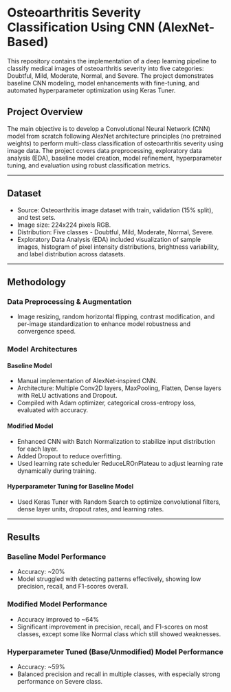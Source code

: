 #  Osteoarthritis Severity Classification Using CNN (AlexNet-Based)

This repository contains the implementation of a deep learning pipeline to classify medical images of osteoarthritis severity into five categories: Doubtful, Mild, Moderate, Normal, and Severe. The project demonstrates baseline CNN modeling, model enhancements with fine-tuning, and automated hyperparameter optimization using Keras Tuner.

## Project Overview

The main objective is to develop a Convolutional Neural Network (CNN) model from scratch following AlexNet architecture principles (no pretrained weights) to perform multi-class classification of osteoarthritis severity using image data. The project covers data preprocessing, exploratory data analysis (EDA), baseline model creation, model refinement, hyperparameter tuning, and evaluation using robust classification metrics.

---

## Dataset

- Source: Osteoarthritis image dataset with train, validation (15% split), and test sets.
- Image size: 224x224 pixels RGB.
- Distribution: Five classes - Doubtful, Mild, Moderate, Normal, Severe.
- Exploratory Data Analysis (EDA) included visualization of sample images, histogram of pixel intensity distributions, brightness variability, and label distribution across datasets.

---

## Methodology

### Data Preprocessing & Augmentation
- Image resizing, random horizontal flipping, contrast modification, and per-image standardization to enhance model robustness and convergence speed.

### Model Architectures

#### Baseline Model
- Manual implementation of AlexNet-inspired CNN.
- Architecture: Multiple Conv2D layers, MaxPooling, Flatten, Dense layers with ReLU activations and Dropout.
- Compiled with Adam optimizer, categorical cross-entropy loss, evaluated with accuracy.

#### Modified Model
- Enhanced CNN with Batch Normalization to stabilize input distribution for each layer.
- Added Dropout to reduce overfitting.
- Used learning rate scheduler ReduceLROnPlateau to adjust learning rate dynamically during training.

#### Hyperparameter Tuning for Baseline Model
- Used Keras Tuner with Random Search to optimize convolutional filters, dense layer units, dropout rates, and learning rates.

---

## Results

### Baseline Model Performance
- Accuracy: ~20%
- Model struggled with detecting patterns effectively, showing low precision, recall, and F1-scores overall.

### Modified Model Performance
- Accuracy improved to ~64%
- Significant improvement in precision, recall, and F1-scores on most classes, except some like Normal class which still showed weaknesses.

### Hyperparameter Tuned (Base/Unmodified) Model Performance
- Accuracy: ~59%
- Balanced precision and recall in multiple classes, with especially strong performance on Severe class.

